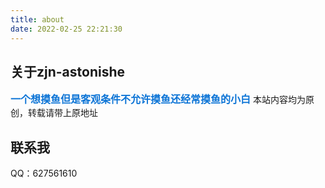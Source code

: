 ```yaml
---
title: about
date: 2022-02-25 22:21:30
---
```


## 关于zjn-astonishe

<font color=#0c74d6 size=3 face="黑体">**一个想摸鱼但是客观条件不允许摸鱼还经常摸鱼的小白**</font>
本站内容均为原创，转载请带上原地址

## 联系我
QQ：627561610
